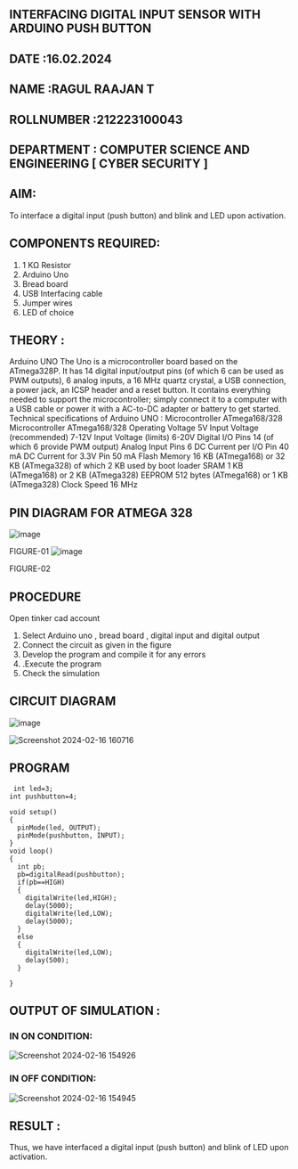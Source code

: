 ## INTERFACING DIGITAL INPUT SENSOR WITH ARDUINO PUSH BUTTON
## DATE :16.02.2024
## NAME :RAGUL RAAJAN T																			             
## ROLLNUMBER :212223100043
## DEPARTMENT : COMPUTER SCIENCE AND ENGINEERING [ CYBER SECURITY ]


## AIM:
To interface a digital input (push button) and blink and LED upon activation.
## COMPONENTS REQUIRED:
1.	1 KΩ Resistor 
2.	Arduino Uno 
3.	Bread board 
4.	USB Interfacing cable 
5.	Jumper wires 
6.	LED of choice 
## THEORY :
Arduino UNO
 	  The Uno is a microcontroller board based on the ATmega328P. It has 14 digital input/output pins (of which 6 can be used as PWM outputs), 6 analog inputs, a 16 MHz quartz crystal, a USB connection, a power jack, an ICSP header and a reset button. It contains everything needed to support the microcontroller; simply connect it to a computer with a USB cable or power it with a AC-to-DC adapter or battery to get started.
	Technical specifications of Arduino UNO :
Microcontroller	ATmega168/328
Microcontroller	ATmega168/328
Operating Voltage	5V
Input Voltage (recommended)	7-12V
Input Voltage (limits)	6-20V
Digital I/O Pins	14 (of which 6 provide PWM output)
Analog Input Pins	6
DC Current per I/O Pin	40 mA
DC Current for 3.3V Pin	50 mA
Flash Memory	16 KB (ATmega168) or 32 KB (ATmega328) of which 2 KB used by boot loader
SRAM	1 KB (ATmega168) or 2 KB (ATmega328)
EEPROM	512 bytes (ATmega168) or 1 KB (ATmega328)
Clock Speed	16 MHz
## PIN DIAGRAM FOR ATMEGA 328
 
![image](https://user-images.githubusercontent.com/36288975/163530394-115baee4-7ed1-49fe-9cce-d7b625e11e85.png)

FIGURE-01
![image](https://user-images.githubusercontent.com/36288975/163530431-4d390e98-0942-42d8-95b8-f57d348e6ad8.png)

FIGURE-02
## PROCEDURE 
 Open tinker cad account 
1.	Select Arduino uno , bread board , digital input and digital output 
2.	Connect the circuit as given in the figure 
3.	Develop the program and compile it for any errors 
4.	 .Execute the program 
5.	Check the simulation 



## CIRCUIT DIAGRAM 


![image](https://user-images.githubusercontent.com/36288975/163530437-87a0afbd-b3c9-44ad-b907-5de63486fb9d.png)


![Screenshot 2024-02-16 160716](https://github.com/RAGULRAAJAN/-INTERFACING-DIGITAL-INPUT-SENSOR-WITH-ARDUINO-PUSH-BUTTON-/assets/147473144/67e7fb6a-bdb2-476c-a2e8-2a87838e5479)



## PROGRAM 
``` 
 int led=3;
int pushbutton=4;

void setup()
{
  pinMode(led, OUTPUT);
  pinMode(pushbutton, INPUT);
}
void loop()
{
  int pb;
  pb=digitalRead(pushbutton);
  if(pb==HIGH)
  {
    digitalWrite(led,HIGH);
    delay(5000);
    digitalWrite(led,LOW);
    delay(5000);
  }
  else
  {
    digitalWrite(led,LOW);
    delay(500);
  }
  
}
```

## OUTPUT OF SIMULATION :
### IN ON CONDITION:
![Screenshot 2024-02-16 154926](https://github.com/RAGULRAAJAN/-INTERFACING-DIGITAL-INPUT-SENSOR-WITH-ARDUINO-PUSH-BUTTON-/assets/147473144/ddaab36f-cb39-49dd-aa6a-4ac5016ef6de)
### IN OFF CONDITION:
![Screenshot 2024-02-16 154945](https://github.com/RAGULRAAJAN/-INTERFACING-DIGITAL-INPUT-SENSOR-WITH-ARDUINO-PUSH-BUTTON-/assets/147473144/4f821c16-14d6-45b1-9e53-c0029a550a7e)

## RESULT :

Thus, we have interfaced a digital input (push button) and blink of LED upon activation.

